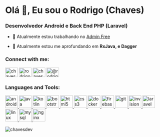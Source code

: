 <h1 align="left">Olá 👋, Eu sou o Rodrigo (Chaves)</h1>
<h3 align="left">Desenvolvedor Android e Back End PHP (Laravel)</h3>

- 🔭 Atualmente estou trabalhando no [Admin Free](https://adminfree.chavesdev.com.br/)

- 🌱 Atualmente estou me aprofundando em **RxJava, e Dagger**

<p align="left">
<h3 align="left">Connect with me:</h3>
<a href="https://twitter.com/chaves_dev" target="blank"><img align="center" src="https://cdn.jsdelivr.net/npm/simple-icons@3.0.1/icons/twitter.svg" alt="chaves_dev" height="30" width="40" /></a>
<a href="https://linkedin.com/in/rodrigochavesdev" target="blank"><img align="center" src="https://cdn.jsdelivr.net/npm/simple-icons@3.0.1/icons/linkedin.svg" alt="rodrigochavesdev" height="30" width="40" /></a>
<a href="https://instagram.com/chavesdev" target="blank"><img align="center" src="https://cdn.jsdelivr.net/npm/simple-icons@3.0.1/icons/instagram.svg" alt="chavesdev" height="30" width="40" /></a>
<a href="https://medium.com/@rodrigochaves" target="blank"><img align="center" src="https://cdn.jsdelivr.net/npm/simple-icons@3.0.1/icons/medium.svg" alt="@rodrigochaves" height="30" width="40" /></a>
</p>

<h3 align="left">Languages and Tools:</h3>
<p align="left"> 
  <a href="https://developer.android.com" target="_blank"> 
    <img src="https://devicons.github.io/devicon/devicon.git/icons/android/android-original-wordmark.svg" alt="android" width="40" height="40"/> 
  </a> 
   <a href="https://www.java.com" target="_blank">
    <img src="https://devicons.github.io/devicon/devicon.git/icons/java/java-original-wordmark.svg" alt="java" width="40" height="40"/>
  </a> 
  <a href="https://kotlinlang.org" target="_blank"> 
    <img src="https://www.vectorlogo.zone/logos/kotlinlang/kotlinlang-icon.svg" alt="kotlin" width="40" height="40"/> 
  </a>
  <a href="https://getbootstrap.com" target="_blank"> 
    <img src="https://devicons.github.io/devicon/devicon.git/icons/bootstrap/bootstrap-plain.svg" alt="bootstrap" width="40" height="40"/> 
  </a> 
   <a href="https://www.w3.org/html/" target="_blank"> 
    <img src="https://devicons.github.io/devicon/devicon.git/icons/html5/html5-original-wordmark.svg" alt="html5" width="40" height="40"/> 
  </a> 
  <a href="https://www.w3schools.com/css/" target="_blank"> 
    <img src="https://devicons.github.io/devicon/devicon.git/icons/css3/css3-original-wordmark.svg" alt="css3" width="40" height="40"/> 
  </a> 
  <a href="https://www.docker.com/" target="_blank"> 
    <img src="https://devicons.github.io/devicon/devicon.git/icons/docker/docker-original-wordmark.svg" alt="docker" width="40" height="40"/>
  </a> 
  <a href="https://firebase.google.com/" target="_blank"> 
    <img src="https://www.vectorlogo.zone/logos/firebase/firebase-icon.svg" alt="firebase" width="40" height="40"/> 
  </a> 
  <a href="https://git-scm.com/" target="_blank">
    <img src="https://www.vectorlogo.zone/logos/git-scm/git-scm-icon.svg" alt="git" width="40" height="40"/> 
  </a> 
  <a href="https://www.invisionapp.com/" target="_blank"> 
    <img src="https://www.vectorlogo.zone/logos/invisionapp/invisionapp-icon.svg" alt="invision" width="40" height="40"/> 
  </a> 
  <a href="https://laravel.com/" target="_blank"> 
    <img src="https://devicons.github.io/devicon/devicon.git/icons/laravel/laravel-plain-wordmark.svg" alt="laravel" width="40" height="40"/> 
  </a> 
  <a href="https://www.linux.org/" target="_blank"> 
    <img src="https://devicons.github.io/devicon/devicon.git/icons/linux/linux-original.svg" alt="linux" width="40" height="40"/> 
  </a> 
  <a href="https://www.mysql.com/" target="_blank"> 
    <img src="https://devicons.github.io/devicon/devicon.git/icons/mysql/mysql-original-wordmark.svg" alt="mysql" width="40" height="40"/> 
  </a> 
  <a href="https://www.nginx.com" target="_blank"> 
    <img src="https://devicons.github.io/devicon/devicon.git/icons/nginx/nginx-original.svg" alt="nginx" width="40" height="40"/> 
  </a>
</p>

<p><img align="left" src="https://github-readme-stats.vercel.app/api/top-langs/?username=chavesdev&layout=compact" alt="chavesdev" /></p>
